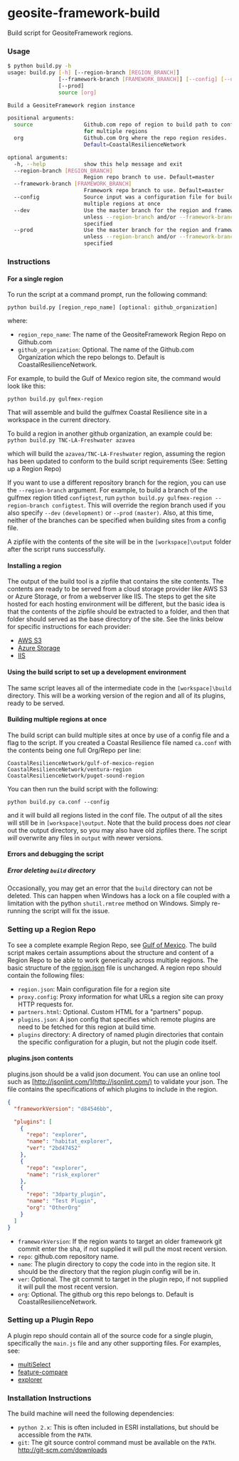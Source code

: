 geosite-framework-build
=======================

Build script for GeositeFramework regions.

### Usage

```bash
$ python build.py -h
usage: build.py [-h] [--region-branch [REGION_BRANCH]]
                [--framework-branch [FRAMEWORK_BRANCH]] [--config] [--dev]
                [--prod]
                source [org]

Build a GeositeFramework region instance

positional arguments:
  source                Github.com repo of region to build path to config file
                        for multiple regions
  org                   Github.com Org where the repo region resides.
                        Default=CoastalResilienceNetwork

optional arguments:
  -h, --help            show this help message and exit
  --region-branch [REGION_BRANCH]
                        Region repo branch to use. Default=master
  --framework-branch [FRAMEWORK_BRANCH]
                        Framework repo branch to use. Default=master
  --config              Source input was a configuration file for building
                        multiple regions at once
  --dev                 Use the master branch for the region and framework
                        unless --region-branch and/or --framework-branch is
                        specified
  --prod                Use the master branch for the region and framework
                        unless --region-branch and/or --framework-branch is
                        specified
```

### Instructions

#### For a single region
To run the script at a command prompt, run the following command:

``python build.py [region_repo_name] [optional: github_organization]``

where:
  * ``region_repo_name``: The name of the GeositeFramework Region Repo on  Github.com
  * ``github_organization``: Optional.  The name of the Github.com Organization which the repo belongs to. Default is CoastalResilienceNetwork.

For example, to build the Gulf of Mexico region site, the command would look like this:

``python build.py gulfmex-region``

That will assemble and build the gulfmex Coastal Resilience site in a workspace in the current directory.

To build a region in another github organization, an example could be:
``python build.py TNC-LA-Freshwater azavea``

which will build the ``azavea/TNC-LA-Freshwater`` region, assuming the region has been updated to conform to the build script requirements (See: Setting up a Region Repo)

If you want to use a different repository branch for the region, you can use the `--region-branch` argument. For example, to build a branch of the gulfmex region titled `configtest`, run `python build.py gulfmex-region --region-branch configtest`. This will override the region branch used if you also specify `--dev` `(development)` or `--prod` `(master)`. Also, at this time, neither of the branches can be specified when building sites from a config file.

A zipfile with the contents of the site will be in the ``[workspace]\output`` folder after the script runs successfully.

#### Installing a region

The output of the build tool is a zipfile that contains the site contents. The contents are ready to be served from a cloud storage provider like AWS S3 or Azure Storage, or from a webserver like IIS. The steps to get the site hosted for each hosting environment will be different, but the basic idea is that the contents of the zipfile should be extracted to a folder, and then that folder should served as the base directory of the site. See the links below for specific instructions for each provider:

- [AWS S3](https://docs.aws.amazon.com/AmazonS3/latest/dev/WebsiteHosting.html)
- [Azure Storage](https://docs.microsoft.com/en-us/azure/storage/blobs/storage-blob-static-website)
- [IIS](https://docs.microsoft.com/en-us/iis/manage/creating-websites/scenario-build-a-static-website-on-iis)

#### Using the build script to set up a development environment
The same script leaves all of the intermediate code in the ``[workspace]\build`` directory. This will be a working version of the region and all of its plugins, ready to be served.

#### Building multiple regions at once
The build script can build multiple sites at once by use of a config file and a flag to the script.  If you created a Coastal Resilience file named ``ca.conf`` with the contents being one full Org/Repo per line:

```
CoastalResilienceNetwork/gulf-of-mexico-region
CoastalResilienceNetwork/ventura-region
CoastalResilienceNetwork/puget-sound-region
```

You can then run the build script with the following:

``python build.py ca.conf --config``

and it will build all regions listed in the conf file.  The output of all the sites will still be in ``[workspace]\output``.  Note that the build process does *not* clear out the output directory, so you may also have old zipfiles there.  The script *will* overwrite any files in ``output`` with newer versions.

#### Errors and debugging the script
##### Error deleting ``build`` directory
Occasionally, you may get an error that the ``build`` directory can not be deleted.  This can happen when Windows has a lock on a file coupled with a limitation with the python ``shutil.rmtree`` method on Windows.  Simply re-running the script will fix the issue.

### Setting up a Region Repo
To see a complete example Region Repo, see [Gulf of Mexico](https://github.com/CoastalResilienceNetwork/gulf-of-mexico-region).
The build script makes certain assumptions about the structure and content of a Region Repo to be able to work generically across multiple regions.  The basic structure of the [region.json](https://github.com/CoastalResilienceNetwork/GeositeFramework/wiki/Region.json-Settings) file is unchanged.  A region repo should contain the following files:
  * ``region.json``: Main configuration file for a region site
  * ``proxy.config``: Proxy information for what URLs a region site can proxy HTTP requests for.
  * ``partners.html``: Optional.  Custom HTML for a "partners" popup.
  * ``plugins.json``: A json config that specifies which remote plugins are need to be fetched for this region at build time.
  * ``plugins`` directory: A directory of named plugin directories that contain the specific configuration for a plugin, but not the plugin code itself.


#### plugins.json contents
plugins.json should be a valid json document.  You can use an online tool such as [http://jsonlint.com/](http://jsonlint.com/) to validate your json.  The file contains the specifications of which plugins to include in the region.

```json
{
  "frameworkVersion": "d84546bb",

  "plugins": [
    {
      "repo": "explorer",
      "name": "habitat_explorer",
      "ver": "2bd47452"
    },
    {
      "repo": "explorer",
      "name": "risk_explorer"
    },
    {
      "repo": "3dparty_plugin",
      "name": "Test Plugin",
      "org": "OtherOrg"
    }
  ]
}
```
  * ``frameworkVersion``:  If the region wants to target an older framework git commit enter the sha, if not supplied it will pull the most recent version.
  * ``repo``: github.com repository name.
  * ``name``: The plugin directory to copy the code into in the region site.  It should be the directory that the region plugin config will be in.
  * ``ver``: Optional.  The git commit to target in the plugin repo, if not supplied it will pull the most recent version.
  * ``org``: Optional.  The github org this repo belongs to.  Default is CoastalResilienceNetwork.

### Setting up a Plugin Repo
A plugin repo should contain all of the source code for a single plugin, specifically the ``main.js`` file and any other supporting files.  For examples, see:

  * [multiSelect](https://github.com/CoastalResilienceNetwork/multiSelect)
  * [feature-compare](https://github.com/CoastalResilienceNetwork/feature-compare)
  * [explorer](https://github.com/CoastalResilienceNetwork/explorer)

### Installation Instructions
The build machine will need the following dependencies:

  * ``python 2.x``: This is often included in ESRI installations, but should be accessible from the ``PATH``.
  * ``git``: The git source control command must be available on the ``PATH``. http://git-scm.com/downloads
